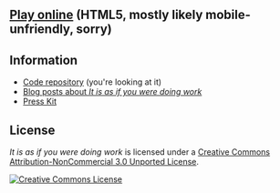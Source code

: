 ## [Play online](http://pippinbarr.github.io/itisasifyouweredoingwork/) (HTML5, mostly likely mobile-unfriendly, sorry)

## Information

* [Code repository](https://github.com/pippinbarr/itisasifyouweredoingwork) (you're looking at it)
* [Blog posts about *It is as if you were doing work*](http://www.pippinbarr.com/search.html?q=%22it%20is%20as%20if%20you%20were%20doing%20work%22)
* [Press Kit](https://github.com/pippinbarr/itisasifyouweredoingwork/tree/master/press)

## License

_It is as if you were doing work_ is licensed under a [Creative Commons Attribution-NonCommercial 3.0 Unported License](http://creativecommons.org/licenses/by-nc/3.0/).

<a rel="license" href="http://creativecommons.org/licenses/by-nc/3.0/"><img alt="Creative Commons License" style="border-width:0" src="https://i.creativecommons.org/l/by-nc/3.0/88x31.png" /></a>
